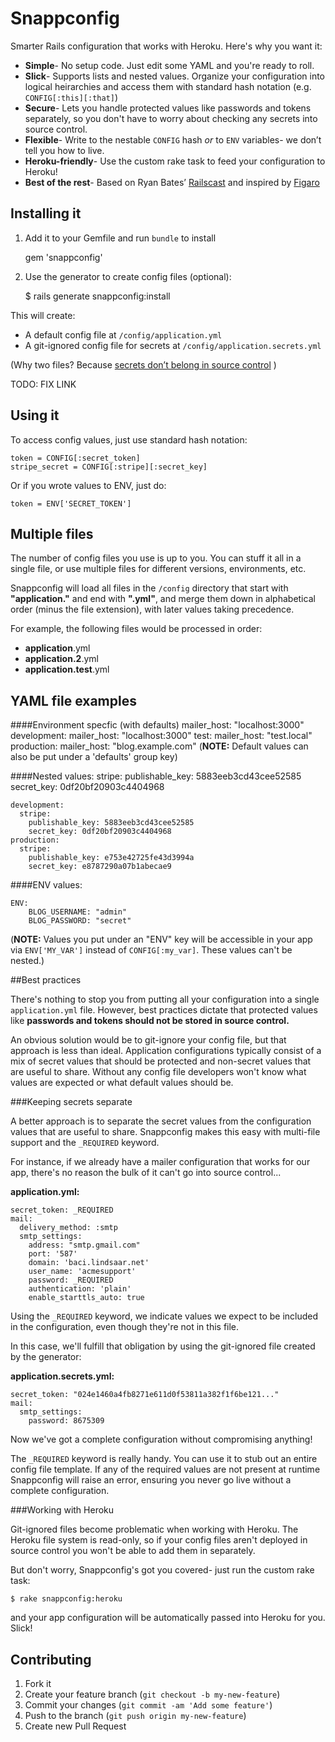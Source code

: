 # Snappconfig

Smarter Rails configuration that works with Heroku. Here's why you want it:

- **Simple**- No setup code. Just edit some YAML and you're ready to roll.
- **Slick**- Supports lists and nested values. Organize your configuration into logical heirarchies and access them with standard hash notation (e.g. `CONFIG[:this][:that]`)
- **Secure**- Lets you handle protected values like passwords and tokens separately, so you don't have to worry about checking any secrets into source control.
- **Flexible**- Write to the nestable `CONFIG` hash *or* to  `ENV` variables- we don’t tell you how to live.
- **Heroku-friendly**- Use the custom rake task to feed your configuration to Heroku!
- **Best of the rest**- Based on Ryan Bates’ [Railscast](http://railscasts.com/episodes/85-yaml-configuration-revised) and inspired by [Figaro](https://github.com/laserlemon/figaro)

## Installing it 
  
  
  
1) Add it to your Gemfile and run `bundle` to install

    gem 'snappconfig'

2) Use the generator to create config files (optional):

    $ rails generate snappconfig:install

This will create:  

- A default config file at `/config/application.yml`
- A git-ignored config file for secrets at `/config/application.secrets.yml`

(Why two files? Because [secrets don’t belong in source control](#best_practices) )

TODO: FIX LINK

## Using it

To access config values, just use standard hash notation:

    token = CONFIG[:secret_token]
    stripe_secret = CONFIG[:stripe][:secret_key]
    
Or if you wrote values to ENV, just do:

    token = ENV['SECRET_TOKEN']



## Multiple files

The number of config files you use is up to you. You can stuff it all in a single file, or use multiple files for different versions, environments, etc.

Snappconfig will load all files in the `/config` directory that start with **"application."** and end with **".yml"**, and merge them down in alphabetical order (minus the file extension), with later values taking precedence.

For example, the following files would be processed in order:

- **application**.yml
- **application.2**.yml
- **application.test**.yml



## YAML file examples



####Environment specfic (with defaults)
    mailer_host: "localhost:3000"
    development:
      mailer_host: "localhost:3000"
    test:
      mailer_host: "test.local"
    production:
      mailer_host: "blog.example.com"
(**NOTE:** Default values can also be put under a 'defaults' group key)

####Nested values:
    stripe: 
      publishable_key: 5883eeb3cd43cee52585
      secret_key: 0df20bf20903c4404968 
      
    development:
      stripe: 
        publishable_key: 5883eeb3cd43cee52585
        secret_key: 0df20bf20903c4404968      
    production:
      stripe: 
        publishable_key: e753e42725fe43d3994a
        secret_key: e8787290a07b1abecae9

####ENV values:

    ENV: 
        BLOG_USERNAME: "admin"
        BLOG_PASSWORD: "secret"

(**NOTE:** Values you put under an "ENV" key will be accessible in your app via `ENV['MY_VAR']` instead of `CONFIG[:my_var]`. These values can't be nested.)  





<a name='best_practices'/>
##Best practices


There's nothing to stop you from putting all your configuration into a single `application.yml` file. However, best practices dictate that protected values like **passwords and tokens should not be stored in source control.** 

An obvious solution would be to git-ignore your config file, but that approach is less than ideal. Application configurations typically consist of a mix of secret values that should be protected and non-secret values that are useful to share. Without any config file developers won't know what values are expected or what default values should be.

###Keeping secrets separate

A better approach is to separate the secret values from the configuration values that are useful to share. Snappconfig makes this easy with multi-file support and the `_REQUIRED` keyword.


For instance, if we already have a mailer configuration that works for our app, there's no reason the bulk of it can't go into source control...


**application.yml:**

    secret_token: _REQUIRED
    mail:
      delivery_method: :smtp
      smtp_settings:
        address: "smtp.gmail.com"
        port: '587'
        domain: 'baci.lindsaar.net'
        user_name: 'acmesupport'
        password: _REQUIRED
        authentication: 'plain'
        enable_starttls_auto: true

Using the `_REQUIRED` keyword, we indicate values we expect to be included in the configuration, even though they're not in this file. 

In this case, we'll fulfill that obligation by using the git-ignored file created by the generator: 

**application.secrets.yml:**

    secret_token: "024e1460a4fb8271e611d0f53811a382f1f6be121..."
    mail:
      smtp_settings:
        password: 8675309

Now we've got a complete configuration without compromising anything!

The `_REQUIRED` keyword is really handy. You can use it to stub out an entire config file template. If any of the required values are not present at runtime Snappconfig will raise an error, ensuring you never go live without a complete configuration.

###Working with Heroku

Git-ignored files become problematic when working with Heroku. The Heroku file system is read-only, so if your config files aren't deployed in source control you won't be able to add them in separately.

But don't worry, Snappconfig's got you covered- just run the custom rake task:

    $ rake snappconfig:heroku

and your app configuration will be automatically passed into Heroku for you. Slick!



## Contributing

1. Fork it
2. Create your feature branch (`git checkout -b my-new-feature`)
3. Commit your changes (`git commit -am 'Add some feature'`)
4. Push to the branch (`git push origin my-new-feature`)
5. Create new Pull Request
